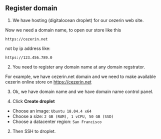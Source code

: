 ## Register domain

1. We have hosting (digitalocean droplet) for our cezerin web site.

Now we need a domain name, to open our store like this
```
https://cezerin.net 
```
not by ip address like:
```
https://123.456.789.0
```

2. You need to register any domain name at any domain regstrator.

For example, we have cezerin.net domain and we need to make available cezerin online store on https://cezerin.net

3. Ok, we have domain name and we have domain name control panel. 


1. Click **Create droplet**

- Choose an image: `Ubuntu 18.04.4 x64`
- Choose a size: `2 GB (RAM), 1 vCPU, 50 GB (SSD)`
- Choose a datacenter region: `San Francisco`

2. Then SSH to droplet.
